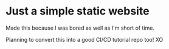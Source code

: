 # Just a simple static website

Made this because I was bored as well as I'm short of time. 

Planning to convert this into a good CI/CD tutorial repo too! XO
